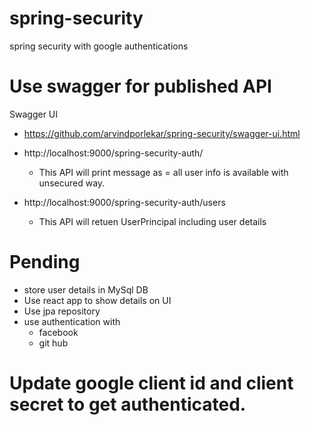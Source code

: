 # spring-security

spring security with google authentications

# Use swagger for published API

Swagger UI 
- https://github.com/arvindporlekar/spring-security/swagger-ui.html

- http://localhost:9000/spring-security-auth/
	- This API will print message as = all user info is available with unsecured way.
- http://localhost:9000/spring-security-auth/users
	- This API will retuen UserPrincipal including user details

# Pending
- store user details in MySql DB
- Use react app to show details on UI
- Use jpa repository
- use authentication with 
	- facebook
	- git hub

# Update google client id and client secret to get authenticated. 
